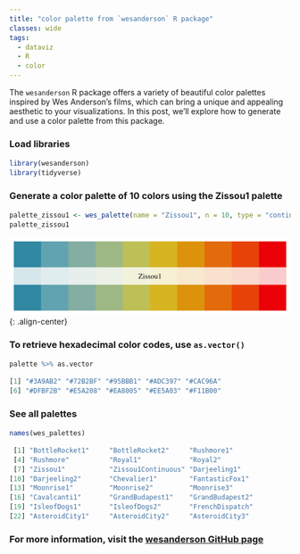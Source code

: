 ```yaml
---
title: "color palette from `wesanderson` R package"
classes: wide
tags:
  - dataviz
  - R
  - color
---
```


The `wesanderson` R package offers a variety of beautiful color palettes inspired by Wes Anderson’s films, which can bring a unique and appealing aesthetic to your visualizations. In this post, we’ll explore how to generate and use a color palette from this package.


### Load libraries
```r
library(wesanderson)
library(tidyverse)
```

### Generate a color palette of 10 colors using the Zissou1 palette 
```r
palette_zissou1 <- wes_palette(name = "Zissou1", n = 10, type = "continuous")
palette_zissou1
```

![color_palette_zissou1_n10](/assets/images_post/20240618_zissou1_n10.png){: .align-center}

### To retrieve hexadecimal color codes, use `as.vector()`
```r
palette %>% as.vector
```

```r
[1] "#3A9AB2" "#72B2BF" "#95BBB1" "#ADC397" "#CAC96A"
[6] "#DFBF2B" "#E5A208" "#EA8005" "#EE5A03" "#F11B00"
```

### See all palettes
```r
names(wes_palettes)
```
```r
 [1] "BottleRocket1"     "BottleRocket2"     "Rushmore1"        
 [4] "Rushmore"          "Royal1"            "Royal2"           
 [7] "Zissou1"           "Zissou1Continuous" "Darjeeling1"      
[10] "Darjeeling2"       "Chevalier1"        "FantasticFox1"    
[13] "Moonrise1"         "Moonrise2"         "Moonrise3"        
[16] "Cavalcanti1"       "GrandBudapest1"    "GrandBudapest2"   
[19] "IsleofDogs1"       "IsleofDogs2"       "FrenchDispatch"   
[22] "AsteroidCity1"     "AsteroidCity2"     "AsteroidCity3" 
```

### For more information, visit the [wesanderson GitHub page](https://github.com/karthik/wesanderson)